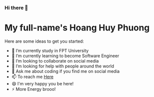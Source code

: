 ### Hi there 👋

<h1>My full-name's Hoang Huy Phuong</h1>

Here are some ideas to get you started:

- 🔭 I’m currently study in FPT University
- 🌱 I’m currently learning to become Software Engineer
- 👯 I’m looking to collaborate on social media
- 🤔 I’m looking for help with people around the world
- 💬 Ask me about coding if you find me on social media
- 📫 To reach me <a href="https://github.com/phuongtiger">Here</a>
- 😄 I'm very happy you be here!
- ⚡ More Energy brooo!
